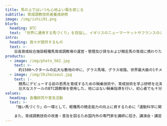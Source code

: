 ```yaml
---
title: 馬の上ではいつも心地よい風を感じる
subtitle: 育成調教技術者養成研修
image: /img/ishii01.png
blurb:
  heading: BTC
  text: 「世界に通用する馬づくり」を目指し、イギリスのニューマーケットやフランスのシャンティイに匹敵する育成調教場として平成5年10月7日に開場。
intro:
  heading: 我々が提供するもの
  text: >-
    日高育成総合施設軽種馬育成調教場の運営・管理及び貸与および競走馬の育成に携わりたい人間を受け入れての育成調教技術者養成研修、競走馬育成に関わる各種研究や普及などを行っている公益法人です。
products:
  - image: /img/photo_562.jpg
    text: >-
      約1500ヘクタールの広大な敷地の中に、グラス馬場、グラス坂路、世界最大級の1千メートル屋内直線、600メートル屋内トラック、1200・1600メートルダート直線、800メートルトラック(平成6年)、2400メートル坂路芝馬場(平成6年)、1600メートルトラック(平成8年)、1千メートル屋内坂路馬場(平成11年竣工、平成18年延長)を
  - image: /img/2kiheisou1.jpg
    text: |-
      競馬にデビューする前の若馬を育成するための騎乗技術や、育成技術を学ぶ研修を北海道で行っています。
      壮大なスケールのBTC調教場を使用した、他にはない騎乗指導を行い、初心者でも十分な技術を習得する事が出来ます。
values:
  heading: 各種研究や普及活動
  text: >-
    「強い馬づくり」の一環として、軽種馬の競走能力の向上に資するために「運動科学に関する調査」と「育成期のトレーニング障害に関する調査」等の調査研究をすすめています。

    また、育成調教技術の改善・普及を図るため国内外の専門家を講師に招き、講演会・講習会を行っています。
---
```


